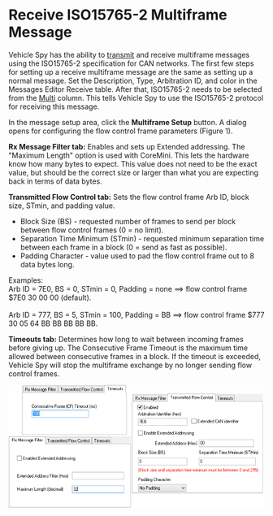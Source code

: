 # Receive ISO15765-2 Multiframe Message

Vehicle Spy has the ability to [transmit](transmit-iso15765-2-multiframe-message.md) and receive multiframe messages using the ISO15765-2 specification for CAN networks. The first few steps for setting up a receive multiframe message are the same as setting up a normal message. Set the Description, Type, Arbitration ID, and color in the Messages Editor Receive table. After that, ISO15765-2 needs to be selected from the [Multi](./) column. This tells Vehicle Spy to use the ISO15765-2 protocol for receiving this message.

In the message setup area, click the **Multiframe Setup** button. A dialog opens for configuring the flow control frame parameters (Figure 1).

**Rx Message Filter tab:** Enables and sets up Extended addressing. The "Maximum Length" option is used with CoreMini. This lets the hardware know how many bytes to expect. This value does not need to be the exact value, but should be the correct size or larger than what you are expecting back in terms of data bytes.

**Transmitted Flow Control tab:** Sets the flow control frame Arb ID, block size, STmin, and padding value.

* Block Size (BS) - requested number of frames to send per block between flow control frames (0 = no limit).
* Separation Time Minimum (STmin) - requested minimum separation time between each frame in a block (0 = send as fast as possible).
* Padding Character - value used to pad the flow control frame out to 8 data bytes long.

Examples:\
Arb ID = 7E0, BS = 0, STmin = 0, Padding = none ==> flow control frame $7E0 30 00 00 (default).\
\
Arb ID = 777, BS = 5, STmin = 100, Padding = BB ==> flow control frame $777 30 05 64 BB BB BB BB BB.

**Timeouts tab:** Determines how long to wait between incoming frames before giving up. The Consecutive Frame Timeout is the maximum time allowed between consecutive frames in a block. If the timeout is exceeded, Vehicle Spy will stop the multiframe exchange by no longer sending flow control frames.

![Figure 1: Click the Multiframe Setup button to see these setup tabs for the Flow Control Frame.](../../../../../.gitbook/assets/spyrecieveiso15765.gif)

